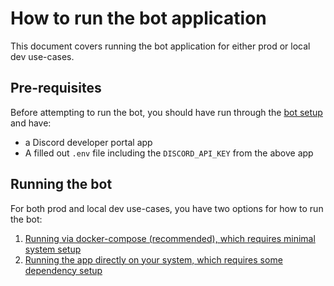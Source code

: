 # How to run the bot application

This document covers running the bot application for either prod or local dev
use-cases.

## Pre-requisites

Before attempting to run the bot, you should have run through the [bot
setup](./BOT_SETUP.md) and have:
* a Discord developer portal app
* A filled out `.env` file including the `DISCORD_API_KEY` from the above app

## Running the bot

For both prod and local dev use-cases, you have two options for how to run the
bot:
1. [Running via docker-compose (recommended), which requires minimal system
   setup](./running/RUNNING_WITH_DOCKER_COMPOSE.md)
2. [Running the app directly on your system, which requires some dependency
   setup](./running/RUNNING_DIRECTLY.md)